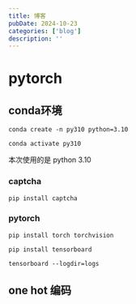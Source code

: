 ```yaml
---
title: 博客
pubDate: 2024-10-23
categories: ['blog']
description: ''
---
```


# pytorch

## conda环境

```
conda create -n py310 python=3.10
```

```
conda activate py310
```

本次使用的是 python 3.10



### captcha

```
pip install captcha
```





### pytorch

```
pip install torch torchvision
```





```
pip install tensorboard
```





```
tensorboard --logdir=logs
```



## one hot 编码